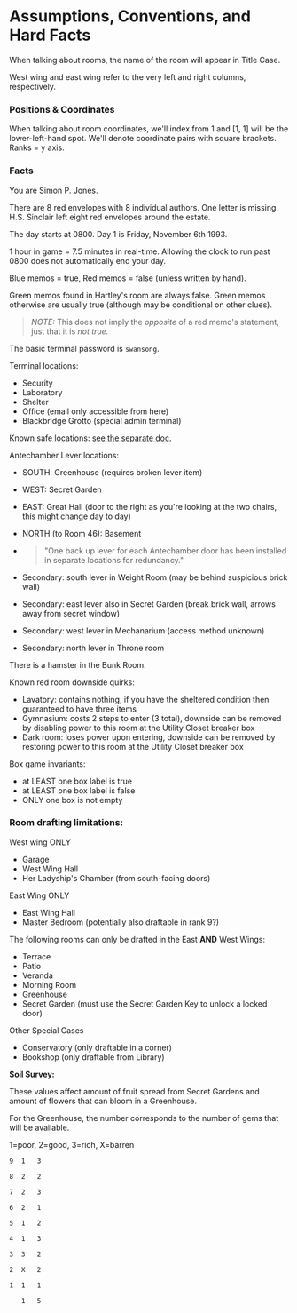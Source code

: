 # Assumptions, Conventions, and Hard Facts

When talking about rooms, the name of the room will appear in Title Case.

West wing and east wing refer to the very left and right columns, respectively.

### Positions & Coordinates

When talking about room coordinates, we'll index from 1 and [1, 1] will be the lower-left-hand spot. We'll denote coordinate pairs with square brackets. Ranks = y axis.

### Facts

You are Simon P. Jones.

There are 8 red envelopes with 8 individual authors. One letter is missing. H.S. Sinclair left eight red envelopes around the estate.

The day starts at 0800. Day 1 is Friday, November 6th 1993.

1 hour in game = 7.5 minutes in real-time. Allowing the clock to run past 0800 does not automatically end your day.

Blue memos = true, Red memos = false (unless written by hand).

Green memos found in Hartley's room are always false. Green memos otherwise are usually true (although may be conditional on other clues).

> _NOTE:_ This does not imply the _opposite_ of a red memo's statement, just that it is _not true._

The basic terminal password is `swansong`.

Terminal locations:
- Security
- Laboratory
- Shelter
- Office (email only accessible from here)
- Blackbridge Grotto (special admin terminal)

Known safe locations: [see the separate doc.](./dates-combinations-safes.md)

Antechamber Lever locations:
- SOUTH: Greenhouse (requires broken lever item)
- WEST: Secret Garden
- EAST: Great Hall (door to the right as you're looking at the two chairs, this might change day to day)
- NORTH (to Room 46): Basement
- > "One back up lever for each Antechamber door has been installed in separate locations for redundancy."

- Secondary: south lever in Weight Room (may be behind suspicious brick wall)
- Secondary: east lever also in Secret Garden (break brick wall, arrows away from secret window)
- Secondary: west lever in Mechanarium (access method unknown)
- Secondary: north lever in Throne room

There is a hamster in the Bunk Room.

Known red room downside quirks:
- Lavatory: contains nothing, if you have the sheltered condition then guaranteed to have three items
- Gymnasium: costs 2 steps to enter (3 total), downside can be removed by disabling power to this room at the Utility Closet breaker box
- Dark room: loses power upon entering, downside can be removed by restoring power to this room at the Utility Closet breaker box

Box game invariants:
- at LEAST one box label is true
- at LEAST one box label is false
- ONLY one box is not empty

### Room drafting limitations:

West wing ONLY
- Garage
- West Wing Hall
- Her Ladyship's Chamber (from south-facing doors)

East Wing ONLY
- East Wing Hall
- Master Bedroom (potentially also draftable in rank 9?)

The following rooms can only be drafted in the East **AND** West Wings:
- Terrace
- Patio
- Veranda
- Morning Room
- Greenhouse
- Secret Garden (must use the Secret Garden Key to unlock a locked door)

Other Special Cases
- Conservatory (only draftable in a corner)
- Bookshop (only draftable from Library)

**Soil Survey:**

These values affect amount of fruit spread from Secret Gardens and amount of flowers that can bloom in a Greenhouse.

For the Greenhouse, the number corresponds to the number of gems that will be available.

1=poor, 2=good, 3=rich, X=barren

```
9  1   3

8  2   2

7  2   3

6  2   1

5  1   2

4  1   3

3  3   2

2  X   2

1  1   1

   1   5
```
